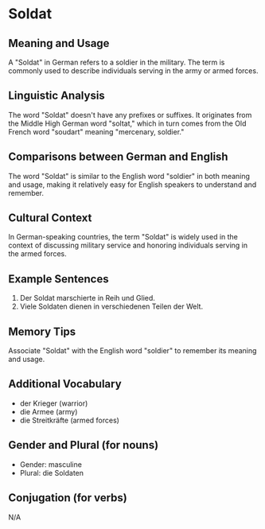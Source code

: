 # Soldat
## Meaning and Usage
A "Soldat" in German refers to a soldier in the military. The term is commonly used to describe individuals serving in the army or armed forces.

## Linguistic Analysis
The word "Soldat" doesn't have any prefixes or suffixes. It originates from the Middle High German word "soltat," which in turn comes from the Old French word "soudart" meaning "mercenary, soldier."

## Comparisons between German and English
The word "Soldat" is similar to the English word "soldier" in both meaning and usage, making it relatively easy for English speakers to understand and remember.

## Cultural Context
In German-speaking countries, the term "Soldat" is widely used in the context of discussing military service and honoring individuals serving in the armed forces.

## Example Sentences
1. Der Soldat marschierte in Reih und Glied.
2. Viele Soldaten dienen in verschiedenen Teilen der Welt.

## Memory Tips
Associate "Soldat" with the English word "soldier" to remember its meaning and usage.

## Additional Vocabulary
- der Krieger (warrior)
- die Armee (army)
- die Streitkräfte (armed forces)

## Gender and Plural (for nouns)
- Gender: masculine
- Plural: die Soldaten

## Conjugation (for verbs)
N/A
